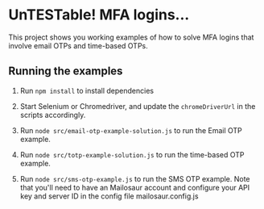 # UnTESTable! MFA logins...

This project shows you working examples of how to solve MFA logins that involve email OTPs and time-based OTPs.

## Running the examples

1. Run `npm install` to install dependencies

2. Start Selenium or Chromedriver, and update the `chromeDriverUrl` in the scripts accordingly.

3. Run `node src/email-otp-example-solution.js` to run the Email OTP example.

4. Run `node src/totp-example-solution.js` to run the time-based OTP example.

5. Run `node src/sms-otp-example.js` to run the SMS OTP example. Note that you'll need to have an Mailosaur account and configure your API key and server ID in the config file mailosaur.config.js